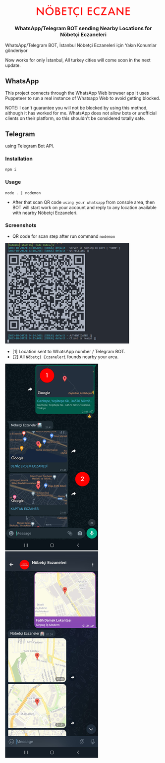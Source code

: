 <div align="center">
    <img src="./assets/images/logo.png" alt="Nöbetçi Eczaneleri" />
</div>
<h3 align="center">
WhatsApp/Telegram BOT sending Nearby Locations for Nöbetçi Eczaneleri
</h3>

WhatsApp/Telegram BOT, İstanbul Nöbetçi Eczaneleri için Yakın Konumlar gönderiyor

Now works for only İstanbul, All turkey cities will come soon in the next update.

## WhatsApp

This project connects through the WhatsApp Web browser app
It uses Puppeteer to run a real instance of Whatsapp Web to avoid getting blocked.

NOTE: I can't guarantee you will not be blocked by using this method, although it has worked for me. WhatsApp does not allow bots or unofficial clients on their platform, so this shouldn't be considered totally safe.

## Telegram
using Telegram Bot API.
### Installation
```
npm i
```
### Usage
```
node . | nodemon
```
- After that scan QR code `using your whatsapp` from console area, then BOT will start work on your account and reply to any location available with nearby Nöbetçi Eczaneleri.

### Screenshots

- QR code for scan step after run command `nodemon`

![Nöbetçi Eczaneleri](./assets/images/run.png)

- [1] Location sent to WhatsApp number / Telegram BOT.
- [2] All `Nöbetçi Eczaneleri` founds nearby your area.

![Nöbetçi Eczaneleri](./assets/images/run-2.png)
![Nöbetçi Eczaneleri](./assets/images/run-3.png)


